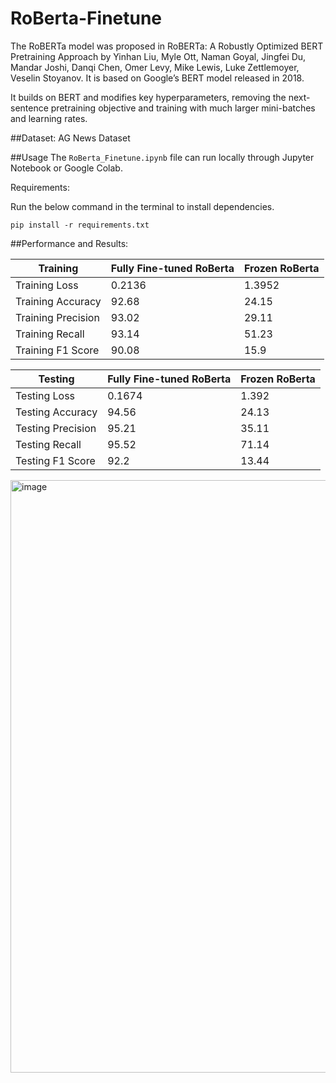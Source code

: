 # RoBerta-Finetune

The RoBERTa model was proposed in RoBERTa: A Robustly Optimized BERT Pretraining Approach by Yinhan Liu, Myle Ott, Naman Goyal, Jingfei Du, Mandar Joshi, Danqi Chen, Omer Levy, Mike Lewis, Luke Zettlemoyer, Veselin Stoyanov. It is based on Google’s BERT model released in 2018.

It builds on BERT and modifies key hyperparameters, removing the next-sentence pretraining objective and training with much larger mini-batches and learning rates.

##Dataset:
AG News Dataset

##Usage
The `RoBerta_Finetune.ipynb` file can run locally through Jupyter Notebook or Google Colab.

Requirements:

Run the below command in the terminal to install dependencies.

`pip install -r requirements.txt`


##Performance and Results:

| Training	| Fully Fine-tuned RoBerta |	Frozen RoBerta |
------------|--------------------------|---------------|
| Training Loss |	0.2136 |	1.3952 |
| Training Accuracy |	92.68 |	24.15 |
| Training Precision |	93.02 |	29.11 |
| Training Recall |	93.14 |	51.23 |
| Training F1 Score |	90.08 |	15.9 |

| Testing |	Fully Fine-tuned RoBerta |	Frozen RoBerta |
----------|--------------------------|-----------------|
| Testing Loss |	0.1674 |	1.392 |
| Testing Accuracy |	94.56 |	24.13 |
| Testing Precision |	95.21 |	35.11 |
| Testing Recall |	95.52 |	71.14 |
| Testing F1 Score |	92.2 |	13.44 |


    
    
<img width="948" alt="image" src="https://user-images.githubusercontent.com/64778259/229172152-1f98751d-3017-4bce-9b48-f6496ffcc365.png">
